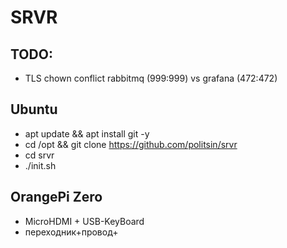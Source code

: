 # SRVR

## TODO:
* TLS chown conflict rabbitmq (999:999) vs grafana (472:472)

## Ubuntu

- apt update && apt install git -y
- cd /opt && git clone https://github.com/politsin/srvr
- cd srvr
- ./init.sh

## OrangePi Zero

- MicroHDMI + USB-KeyBoard
- переходник+провод+
